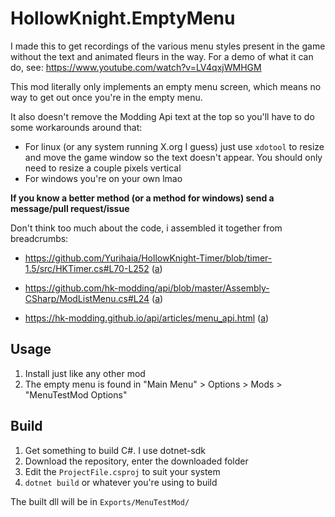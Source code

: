 # HollowKnight.EmptyMenu
I made this to get recordings of the various menu styles present in the game without the text and animated fleurs in the way. 
For a demo of what it can do, see: https://www.youtube.com/watch?v=LV4qxjWMHGM

This mod literally only implements an empty menu screen, which means no way to get out once you're in the empty menu.

It also doesn't remove the Modding Api text at the top so you'll have to do some workarounds around that:
* For linux (or any system running X.org I guess) just use `xdotool` to resize and move the game window so the text doesn't appear. You should only need to resize a couple pixels vertical
* For windows you're on your own lmao

__If you know a better method (or a method for windows) send a message/pull request/issue__

Don't think too much about the code, i assembled it together from breadcrumbs:

* https://github.com/Yurihaia/HollowKnight-Timer/blob/timer-1.5/src/HKTimer.cs#L70-L252 ([a](https://web.archive.org/https://github.com/Yurihaia/HollowKnight-Timer/blob/timer-1.5/src/HKTimer.cs))

* https://github.com/hk-modding/api/blob/master/Assembly-CSharp/ModListMenu.cs#L24 ([a](https://web.archive.org/https://github.com/hk-modding/api/blob/master/Assembly-CSharp/ModListMenu.cs))

* https://hk-modding.github.io/api/articles/menu_api.html ([a](https://web.archive.org/https://hk-modding.github.io/api/articles/menu_api.html))

## Usage
1. Install just like any other mod
2. The empty menu is found in "Main Menu" > Options > Mods > "MenuTestMod Options"

## Build
1. Get something to build C#. I use dotnet-sdk
2. Download the repository, enter the downloaded folder
3. Edit the `ProjectFile.csproj` to suit your system
4. `dotnet build` or whatever you're using to build

The built dll will be in `Exports/MenuTestMod/`
